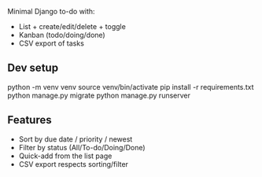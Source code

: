 Minimal Django to-do with:
- List + create/edit/delete + toggle
- Kanban (todo/doing/done)
- CSV export of tasks

## Dev setup
python -m venv venv
source venv/bin/activate
pip install -r requirements.txt
python manage.py migrate
python manage.py runserver

## Features
- Sort by due date / priority / newest
- Filter by status (All/To-do/Doing/Done)
- Quick-add from the list page
- CSV export respects sorting/filter
